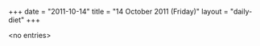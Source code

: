 +++
date = "2011-10-14"
title = "14 October 2011 (Friday)"
layout = "daily-diet"
+++

<p>&lt;no entries&gt;</p>